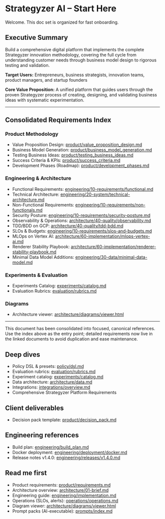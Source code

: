 # Strategyzer AI – Start Here

Welcome. This doc set is organized for fast onboarding.

## Executive Summary

Build a comprehensive digital platform that implements the complete Strategyzer innovation methodology, covering the full cycle from understanding customer needs through business model design to rigorous testing and validation.

**Target Users:** Entrepreneurs, business strategists, innovation teams, product managers, and startup founders

**Core Value Proposition:** A unified platform that guides users through the proven Strategyzer process of creating, designing, and validating business ideas with systematic experimentation.

---
## Consolidated Requirements Index

### Product Methodology

- Value Proposition Design: [product/value_proposition_design.md](product/value_proposition_design.md)
- Business Model Generation: [product/business_model_generation.md](product/business_model_generation.md)
- Testing Business Ideas: [product/testing_business_ideas.md](product/testing_business_ideas.md)
- Success Criteria & KPIs: [product/success_criteria.md](product/success_criteria.md)
- Development Phases (Roadmap): [product/development_phases.md](product/development_phases.md)

### Engineering & Architecture

- Functional Requirements: [engineering/10-requirements/functional.md](engineering/10-requirements/functional.md)
- Technical Architecture: [engineering/20-system/technical-architecture.md](engineering/20-system/technical-architecture.md)
- Non-Functional Requirements: [engineering/10-requirements/non-functionals.md](engineering/10-requirements/non-functionals.md)
- Security Posture: [engineering/10-requirements/security-posture.md](engineering/10-requirements/security-posture.md)
- Observability & Operations: [architecture/40-quality/observability.md](architecture/40-quality/observability.md)
- TDD/BDD on GCP: [architecture/40-quality/tdd-bdd.md](architecture/40-quality/tdd-bdd.md)
- SLOs & Budgets: [engineering/10-requirements/slos-and-budgets.md](engineering/10-requirements/slos-and-budgets.md)
- MLOps on Vertex AI: [architecture/60-implementation/mlops-vertex-ai.md](architecture/60-implementation/mlops-vertex-ai.md)
- Renderer Stability Playbook: [architecture/60-implementation/renderer-stability-playbook.md](architecture/60-implementation/renderer-stability-playbook.md)
- Minimal Data Model Additions: [engineering/30-data/minimal-data-model.md](engineering/30-data/minimal-data-model.md)

### Experiments & Evaluation

- Experiments Catalog: [experiments/catalog.md](experiments/catalog.md)
- Evaluation Rubrics: [evaluation/rubrics.md](evaluation/rubrics.md)

### Diagrams

- Architecture viewer: [architecture/diagrams/viewer.html](architecture/diagrams/viewer.html)

---
This document has been consolidated into focused, canonical references. Use the index above as the entry point; detailed requirements now live in the linked documents to avoid duplication and ease maintenance.

## Deep dives

- Policy DSL & presets: [policy/dsl.md](policy/dsl.md)
- Evaluation rubrics: [evaluation/rubrics.md](evaluation/rubrics.md)
- Experiment catalog: [experiments/catalog.md](experiments/catalog.md)
- Data architecture: [architecture/data.md](architecture/data.md)
- Integrations: [integrations/overview.md](integrations/overview.md)
- Comprehensive Strategyzer Platform Requirements

## Client deliverables

- Decision pack template: [product/decision_pack.md](product/decision_pack.md)

## Engineering references

- Build plan: [engineering/build_plan.md](engineering/build_plan.md)
- Docker deployment: [engineering/deployment/docker.md](engineering/deployment/docker.md)
- Release notes v1.4.0: [engineering/releases/v1.4.0.md](engineering/releases/v1.4.0.md)

## Read me first

- Product requirements: [product/requirements.md](product/requirements.md)
- Architecture overview: [architecture/01-brief.md](architecture/01-brief.md)
- Engineering guide: [engineering/implementation.md](engineering/implementation.md)
- Operations (SLOs, alerts): [operations/operations.md](operations/operations.md)
- Diagram viewer: [architecture/diagrams/viewer.html](architecture/diagrams/viewer.html)
- Prompt packs (AI-executable): [prompts/index.md](prompts/index.md)
